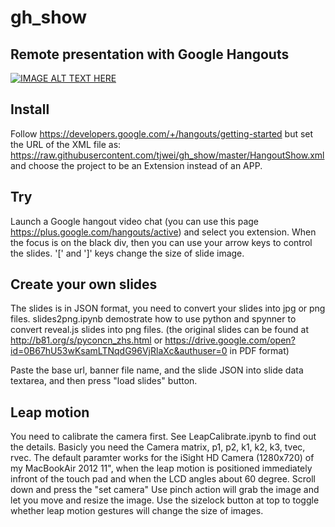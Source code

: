 gh_show
=======
## Remote presentation with Google Hangouts
[![IMAGE ALT TEXT HERE](http://img.youtube.com/vi/ZEZQjnoG2hw/0.jpg)](http://www.youtube.com/watch?v=ZEZQjnoG2hw)

## Install
Follow https://developers.google.com/+/hangouts/getting-started 
but set the URL of the  XML file as:
https://raw.githubusercontent.com/tjwei/gh_show/master/HangoutShow.xml
and choose the project to be an Extension instead of an APP.


## Try
Launch a Google hangout video chat 
(you can use this page https://plus.google.com/hangouts/active)
and select you extension.
When the focus is on the black div, then you can use your arrow keys to control the slides.
'[' and ']' keys change the size of slide image.

## Create your own slides
The slides is in JSON format, you need to convert your slides into jpg or png files.
slides2png.ipynb demostrate how to use python and spynner to convert reveal.js slides into png files.
(the original slides can be found  at http://b81.org/s/pyconcn_zhs.html
or  https://drive.google.com/open?id=0B67hU53wKsamLTNqdG96VjRlaXc&authuser=0 in PDF format)

Paste the base url, banner file name, and the slide JSON into slide data textarea, and then press "load slides" button.

## Leap motion
You need to calibrate the camera first.
See LeapCalibrate.ipynb to find out the details.
Basicly you need the Camera matrix, p1, p2, k1, k2, k3, tvec, rvec. 
The default paramter works for the iSight HD Camera (1280x720) of my MacBookAir 2012 11",
when the leap motion is positioned immediately infront of the touch pad and when the LCD angles about 60 degree.
Scroll down and press the "set camera"
Use pinch action will grab the image and let you move and resize the image.
Use the sizelock  button at top to toggle whether leap motion gestures will change the size of images.

